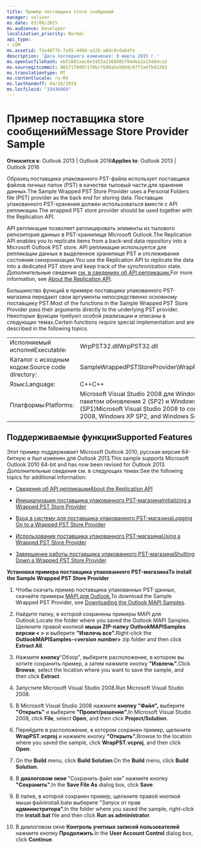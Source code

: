 ```yaml
---
title: Пример поставщика store сообщений
manager: soliver
ms.date: 03/09/2015
ms.audience: Developer
localization_priority: Normal
api_type:
- COM
ms.assetid: f1e4077b-7a95-440d-a326-a8dc9cdab4fe
description: 'Дата последнего изменения: 9 марта 2015 г.'
ms.openlocfilehash: eb51881aac6e1953a21686857944ba2a15d0dca2
ms.sourcegitcommit: 8657170d071f9bcf680aba50b9c07f2a4fb82283
ms.translationtype: MT
ms.contentlocale: ru-RU
ms.lasthandoff: 04/28/2019
ms.locfileid: "33436869"
---
```

# <a name="message-store-provider-sample"></a><span data-ttu-id="b6a84-103">Пример поставщика store сообщений</span><span class="sxs-lookup"><span data-stu-id="b6a84-103">Message Store Provider Sample</span></span>

  
  
<span data-ttu-id="b6a84-104">**Относится к**: Outlook 2013 | Outlook 2016</span><span class="sxs-lookup"><span data-stu-id="b6a84-104">**Applies to**: Outlook 2013 | Outlook 2016</span></span> 
  
<span data-ttu-id="b6a84-105">Образец поставщика упакованного PST-файла использует поставщика файлов личных папок (PST) в качестве тыловый части для хранения данных.</span><span class="sxs-lookup"><span data-stu-id="b6a84-105">The Sample Wrapped PST Store Provider uses a Personal Folders file (PST) provider as the back end for storing data.</span></span> <span data-ttu-id="b6a84-106">Поставщик упакованного PST-хранения должен использоваться вместе с API репликации.</span><span class="sxs-lookup"><span data-stu-id="b6a84-106">The wrapped PST store provider should be used together with the Replication API.</span></span> 
  
<span data-ttu-id="b6a84-107">API репликации позволяет реплицировать элементы из тылового репозитория данных в PST-хранилище Microsoft Outlook.</span><span class="sxs-lookup"><span data-stu-id="b6a84-107">The Replication API enables you to replicate items from a back-end data repository into a Microsoft Outlook PST store.</span></span> <span data-ttu-id="b6a84-108">API репликации используется для репликации данных в выделенное хранилище PST и отслеживания состояния синхронизации.</span><span class="sxs-lookup"><span data-stu-id="b6a84-108">You use the Replication API to replicate the data into a dedicated PST store and keep track of the synchronization state.</span></span> <span data-ttu-id="b6a84-109">Дополнительные сведения [см. в сведениях об API репликации.](about-the-replication-api.md)</span><span class="sxs-lookup"><span data-stu-id="b6a84-109">For more information, see [About the Replication API](about-the-replication-api.md).</span></span>
  
<span data-ttu-id="b6a84-110">Большинство функций в примере поставщика упакованного PST-магазина передают свои аргументы непосредственно основному поставщику PST.</span><span class="sxs-lookup"><span data-stu-id="b6a84-110">Most of the functions in the Sample Wrapped PST Store Provider pass their arguments directly to the underlying PST provider.</span></span> <span data-ttu-id="b6a84-111">Некоторые функции требуют особой реализации и описаны в следующих темах.</span><span class="sxs-lookup"><span data-stu-id="b6a84-111">Certain functions require special implementation and are described in the following topics.</span></span>
  
|||
|:-----|:-----|
|<span data-ttu-id="b6a84-112">Исполняемый исполня</span><span class="sxs-lookup"><span data-stu-id="b6a84-112">Executable:</span></span>  <br/> |<span data-ttu-id="b6a84-113">WrpPST32.dll</span><span class="sxs-lookup"><span data-stu-id="b6a84-113">WrpPST32.dll</span></span>  <br/> |
|<span data-ttu-id="b6a84-114">Каталог с исходным кодом:</span><span class="sxs-lookup"><span data-stu-id="b6a84-114">Source code directory:</span></span>  <br/> |<span data-ttu-id="b6a84-115">SampleWrappedPSTStoreProvider\WrapPST</span><span class="sxs-lookup"><span data-stu-id="b6a84-115">SampleWrappedPSTStoreProvider\WrapPST</span></span>  <br/> |
|<span data-ttu-id="b6a84-116">Язык:</span><span class="sxs-lookup"><span data-stu-id="b6a84-116">Language:</span></span>  <br/> |<span data-ttu-id="b6a84-117">C++</span><span class="sxs-lookup"><span data-stu-id="b6a84-117">C++</span></span>  <br/> |
|<span data-ttu-id="b6a84-118">Платформы:</span><span class="sxs-lookup"><span data-stu-id="b6a84-118">Platforms:</span></span>  <br/> |<span data-ttu-id="b6a84-119">Microsoft Visual Studio 2008 для Windows Vista, Windows Server 2008, Windows XP с пакетом обновления 2 (SP2) и Windows Server 2003 с пакетом обновления 1 (SP1)</span><span class="sxs-lookup"><span data-stu-id="b6a84-119">Microsoft Visual Studio 2008 to compile for Windows Vista, Windows Server 2008, Windows XP SP2, and Windows Server 2003 SP1</span></span>  <br/> |
   
## <a name="supported-features"></a><span data-ttu-id="b6a84-120">Поддерживаемые функции</span><span class="sxs-lookup"><span data-stu-id="b6a84-120">Supported Features</span></span>

<span data-ttu-id="b6a84-121">Этот пример поддерживает Microsoft Outlook 2010, русская версия 64-битную и был изменен для Outlook 2013.</span><span class="sxs-lookup"><span data-stu-id="b6a84-121">This sample supports Microsoft Outlook 2010 64-bit and has now been revised for Outlook 2013.</span></span> <span data-ttu-id="b6a84-122">Дополнительные сведения см. в следующих темах:</span><span class="sxs-lookup"><span data-stu-id="b6a84-122">See the following topics for additional information:</span></span>
  
- [<span data-ttu-id="b6a84-123">Сведения об API репликации</span><span class="sxs-lookup"><span data-stu-id="b6a84-123">About the Replication API</span></span>](about-the-replication-api.md)
    
- [<span data-ttu-id="b6a84-124">Инициализация поставщика упакованного PST-магазина</span><span class="sxs-lookup"><span data-stu-id="b6a84-124">Initializing a Wrapped PST Store Provider</span></span>](initializing-a-wrapped-pst-store-provider.md)
    
- [<span data-ttu-id="b6a84-125">Вход в систему для поставщика упакованного PST-магазина</span><span class="sxs-lookup"><span data-stu-id="b6a84-125">Logging On to a Wrapped PST Store Provider</span></span>](logging-on-to-a-wrapped-pst-store-provider.md)
    
- [<span data-ttu-id="b6a84-126">Использование поставщика упакованного PST-магазина</span><span class="sxs-lookup"><span data-stu-id="b6a84-126">Using a Wrapped PST Store Provider</span></span>](using-a-wrapped-pst-store-provider.md)
    
- [<span data-ttu-id="b6a84-127">Завершение работы поставщика упакованного PST-магазина</span><span class="sxs-lookup"><span data-stu-id="b6a84-127">Shutting Down a Wrapped PST Store Provider</span></span>](shutting-down-a-wrapped-pst-store-provider.md)
    
 <span data-ttu-id="b6a84-128">**Установка примера поставщика упакованного PST-магазина**</span><span class="sxs-lookup"><span data-stu-id="b6a84-128">**To install the Sample Wrapped PST Store Provider**</span></span>
  
1. <span data-ttu-id="b6a84-129">Чтобы скачать пример поставщика упакованных PST-данных, скачайте примеры [MAPI для Outlook.](downloading-the-outlook-mapi-samples.md)</span><span class="sxs-lookup"><span data-stu-id="b6a84-129">To download the Sample Wrapped PST Provider, see [Downloading the Outlook MAPI Samples](downloading-the-outlook-mapi-samples.md).</span></span>
    
2. <span data-ttu-id="b6a84-130">Найдите папку, в которой сохранены примеры MAPI для Outlook.</span><span class="sxs-lookup"><span data-stu-id="b6a84-130">Locate the folder where you saved the Outlook MAPI Samples.</span></span> <span data-ttu-id="b6a84-131">Щелкните правой кнопкой **мыши ZIP-папку OutlookMAPISamples версии \< \>** и выберите **"Извлечь все".**</span><span class="sxs-lookup"><span data-stu-id="b6a84-131">Right-click the **OutlookMAPISamples-\<version number\>** zip folder and then click **Extract All**.</span></span>
    
3. <span data-ttu-id="b6a84-132">Нажмите **кнопку**"Обзор", выберите расположение, в котором вы хотите сохранить пример, а затем нажмите кнопку **"Извлечь".**</span><span class="sxs-lookup"><span data-stu-id="b6a84-132">Click **Browse**, select the location where you want to save the sample, and then click **Extract**.</span></span>
    
4. <span data-ttu-id="b6a84-133">Запустите Microsoft Visual Studio 2008.</span><span class="sxs-lookup"><span data-stu-id="b6a84-133">Run Microsoft Visual Studio 2008.</span></span>
    
5. <span data-ttu-id="b6a84-134">В Microsoft Visual Studio 2008 нажмите **кнопку "Файл",** выберите **"Открыть"** и выберите **"Проект/решение".**</span><span class="sxs-lookup"><span data-stu-id="b6a84-134">In Microsoft Visual Studio 2008, click **File**, select **Open**, and then click **Project/Solution**.</span></span>
    
6. <span data-ttu-id="b6a84-135">Перейдите в расположение, в котором сохранен пример, щелкните **WrapPST.vcproj** и нажмите кнопку **"Открыть".**</span><span class="sxs-lookup"><span data-stu-id="b6a84-135">Browse to the location where you saved the sample, click **WrapPST.vcproj**, and then click **Open**.</span></span>
    
7. <span data-ttu-id="b6a84-136">On the **Build** menu, click **Build Solution**.</span><span class="sxs-lookup"><span data-stu-id="b6a84-136">On the **Build** menu, click **Build Solution**.</span></span>
    
8. <span data-ttu-id="b6a84-137">В **диалоговом окне** "Сохранить файл как" нажмите кнопку **"Сохранить".**</span><span class="sxs-lookup"><span data-stu-id="b6a84-137">In the **Save File As** dialog box, click **Save**.</span></span>
    
9. <span data-ttu-id="b6a84-138">В папке, в которой сохранен пример,  щелкните правой кнопкой мыши файлinstall.batи выберите "Запуск от прав **администратора".**</span><span class="sxs-lookup"><span data-stu-id="b6a84-138">In the folder where you saved the sample, right-click the **install.bat** file and then click **Run as administrator**.</span></span>
    
10. <span data-ttu-id="b6a84-139">В диалоговом окне **Контроль учетных записей пользователей** нажмите кнопку **Продолжить**.</span><span class="sxs-lookup"><span data-stu-id="b6a84-139">In the **User Account Control** dialog box, click **Continue**.</span></span>
    

